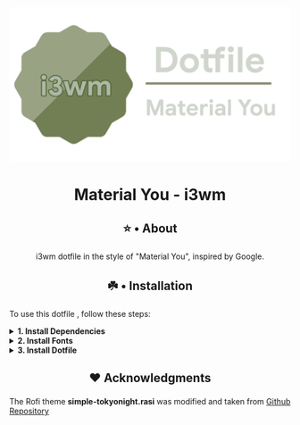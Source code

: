 ![](https://github.com/GoofyOzy4/dotfile-i3wm/blob/main/Photos/logo.png)
# <p align="center">Material You - i3wm</p>
## <p align="center">⭐ • About</p>
<p align="center">i3wm dotfile in the style of "Material You", inspired by Google.</p>

## <p align="center">☘️ • Installation</p>

To use this dotfile , follow these steps:

<details><summary><b>1. Install Dependencies</b></summary>

To install the required packages on different Linux distributions, use the following commands:

#### - Debian/Ubuntu-based:
```bash
sudo apt update && sudo apt install git unzip zip picom rofi bluez polybar thunar xclip feh -y
```
#### - Arch/Manjaro
```bash
sudo pacman -S git unzip zip picom rofi bluez polybar thunar xclip feh --noconfirm
```
#### - Fedora
```bash
sudo dnf install git unzip zip picom rofi bluez polybar thunar xclip feh -y
```
#### - OpenSUSE
```bash
sudo zypper install git unzip zip picom rofi bluez polybar thunar xclip feh -y
```
</details>

<details> 
<summary><b>2. Install Fonts</b></summary>

### • Create a local fonts directory if it doesn't exist
```bash
mkdir -p ~/.local/share/fonts
```

### • Download the fonts zip files
##### - JetBrainsMono
```bash
wget https://github.com/ryanoasis/nerd-fonts/releases/download/v3.2.1/JetBrainsMono.zip
```
##### - Google Sans
```bash
git clone https://github.com/hprobotic/Google-Sans-Font.git
```
##### - Iosevka
```bash
wget https://github.com/ryanoasis/nerd-fonts/releases/download/v3.2.1/Iosevka.zip
```

### • Unzip and move the downloaded files
```bash
unzip JetBrainsMono.zip -d ~/.local/share/fonts/Iosevka
```
```bash
unzip Iosevka.zip -d ~/.local/share/fonts/Iosevka
```
```bash
mv JetBrainsMono/* ~/.local/share/fonts/Google-Sans-Font
```

### • Clean up the downloaded zip file and extracted directory
```bash
rm -rf JetBrainsMono JetBrainsMono.zip
```
```bash
rm -rf Iosevka.zip
```
```bash
rm -rf Google-Sans-Font
```
</details>
<details><summary><b>3. Install Dotfile </b></summary>

### • Clone this repository

```bash
git clone https://github.com/GoofyOzy4/dotfile-i3wm /tmp/dotfile-i3wm
```
### • Extract .config files to ~/.config/
```bash
cp -r /tmp/dotfile-i3wm/.config/* ~/.config/
```
### • Clean up the downloaded zip file
```bash
rm -rf /tmp/dotfile-i3wm
```
</details>


## <p align="center">❤️ Acknowledgments<p>
The Rofi theme **simple-tokyonight.rasi** was modified and taken from [Github Repository](https://github.com/newmanls/rofi-themes-collection)
